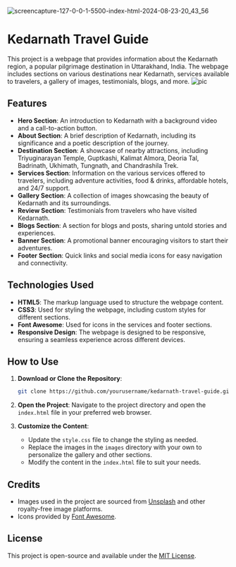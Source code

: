 ![screencapture-127-0-0-1-5500-index-html-2024-08-23-20_43_56](https://github.com/user-attachments/assets/556a1329-b1d7-4a35-a8f9-dce1552d1bc5)
# Kedarnath Travel Guide

This project is a webpage that provides information about the Kedarnath region, a popular pilgrimage destination in Uttarakhand, India. The webpage includes sections on various destinations near Kedarnath, services available to travelers, a gallery of images, testimonials, blogs, and more.
![pic](https://github.com/user-attachments/assets/5664f57c-1599-43dd-997d-d7185e6ae8c9)


## Features

- **Hero Section**: An introduction to Kedarnath with a background video and a call-to-action button.
- **About Section**: A brief description of Kedarnath, including its significance and a poetic description of the journey.
- **Destination Section**: A showcase of nearby attractions, including Triyuginarayan Temple, Guptkashi, Kalimat Almora, Deoria Tal, Badrinath, Ukhimath, Tungnath, and Chandrashila Trek.
- **Services Section**: Information on the various services offered to travelers, including adventure activities, food & drinks, affordable hotels, and 24/7 support.
- **Gallery Section**: A collection of images showcasing the beauty of Kedarnath and its surroundings.
- **Review Section**: Testimonials from travelers who have visited Kedarnath.
- **Blogs Section**: A section for blogs and posts, sharing untold stories and experiences.
- **Banner Section**: A promotional banner encouraging visitors to start their adventures.
- **Footer Section**: Quick links and social media icons for easy navigation and connectivity.

## Technologies Used

- **HTML5**: The markup language used to structure the webpage content.
- **CSS3**: Used for styling the webpage, including custom styles for different sections.
- **Font Awesome**: Used for icons in the services and footer sections.
- **Responsive Design**: The webpage is designed to be responsive, ensuring a seamless experience across different devices.

## How to Use

1. **Download or Clone the Repository**: 
   ```bash
   git clone https://github.com/yourusername/kedarnath-travel-guide.git
   ```

2. **Open the Project**: 
   Navigate to the project directory and open the `index.html` file in your preferred web browser.

3. **Customize the Content**: 
   - Update the `style.css` file to change the styling as needed.
   - Replace the images in the `images` directory with your own to personalize the gallery and other sections.
   - Modify the content in the `index.html` file to suit your needs.

## Credits

- Images used in the project are sourced from [Unsplash](https://unsplash.com/) and other royalty-free image platforms.
- Icons provided by [Font Awesome](https://fontawesome.com/).

## License

This project is open-source and available under the [MIT License](LICENSE).
